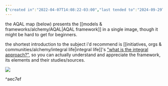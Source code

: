 ```yaml
---
{"created in":"2022-04-07T14:08:22-03:00","last tended to":"2024-09-29T14:27:47-03:00","tags":["framework","map","integraltheory","🌿"],"dg-publish":true,"notestage":["🌿"],"permalink":"/models-and-frameworks/alchemy/aqal-map/","dgPassFrontmatter":true,"created":"2022-04-07T14:08:22.352-03:00","updated":"2024-09-29T14:27:48.775-03:00"}
---
```


the AQAL map (below) presents the [[models & frameworks/alchemy/AQAL\|AQAL framework]] in a single image, though it might be hard to get for beginners.

the shortest introduction to the subject i'd recommend is [[initiatives, orgs & communities/alchemy/integral life\|integral life]]'s ["what is the integral approach?"](https://integrallife.com/what-is-integral-approach/), so you can actually understand and appreciate the framework, its elements and their studies/sources.

<!--![aqal - an integral map.jpg](/img/user/images/maps/aqal%20-%20an%20integral%20map.jpg)-->
![](https://i.imgur.com/jmBqHWS.jpg)

^aec7ef